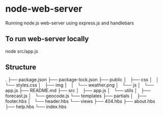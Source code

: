 # node-web-server

Running node.js web-server using express.js and handlebars 

## To run web-server locally

node src/app.js  

## Structure
.
├── package.json
├── package-lock.json
├── public
│   ├── css
│   │   └── styles.css
│   ├── img
│   │   └── weather.png
│   └── js
│       └── app.js
├── README.md
├── src
│   ├── app.js
│   └── utils
│       ├── forecast.js
│       └── geocode.js
└── templates
    ├── partials
    │   ├── footer.hbs
    │   └── header.hbs
    └── views
        ├── 404.hbs
        ├── about.hbs
        ├── help.hbs
        └── index.hbs